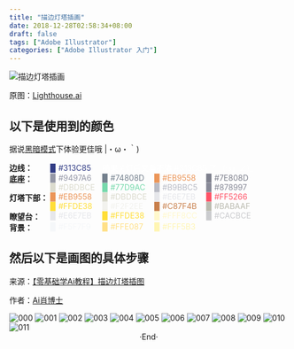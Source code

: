 ```yaml
---
title: "描边灯塔插画"
date: 2018-12-28T02:58:34+08:00
draft: false
tags: ["Adobe Illustrator"]
categories: ["Adobe Illustrator 入门"]
---
```

<!-- 
<img alt="" src="https://mogeko.github.io/blog-images/r/041/" >
<span class="spoiler" ></span>
&emsp;&emsp;
 -->

![描边灯塔插画](https://mogeko.github.io/blog-images/r/041/Lighthouse.svg)

原图：[Lighthouse.ai](https://mogeko.github.io/blog-images/r/041/Lighthouse.ai)

## 以下是使用到的颜色

据说<a href="javascript:void(0);" class="theme-switch">黑暗模式</a>下体验更佳哦  |・ω・｀)

<div style="display:flex;">
	<b style="width:74px;display:inline-block">边线：</b>
    <div style="-webkit-flex:1;flex:1;">
		<span style="width:90px;display:inline-block;color:#313C85;">▉ #313C85</span>
       	<span style="display:inline-block;color:#ffffff">结果关灯后又看不清 #313C85 了</span>
        <span style="display:inline-block;color:#ffffff">_(:з」∠)_</span>
    </div>
</div>
<div style="display:flex;">
	<b style="width:74px;display:inline-block">底座：</b>
	<div style="-webkit-flex:1;flex:1;">
		<span style="width:90px;display:inline-block;color:#9497A6;">▉ #9497A6</span>
		<span style="width:90px;display:inline-block;color:#74808D;">▉ #74808D</span>
		<span style="width:90px;display:inline-block;color:#EB9558;">▉ #EB9558</span>
		<span style="width:90px;display:inline-block;color:#7E808D;">▉ #7E808D</span>
		<span style="width:90px;display:inline-block;color:#DBDBCE;">▉ #DBDBCE</span>
		<span style="width:90px;display:inline-block;color:#77D9AC;">▉ #77D9AC</span>
		<span style="width:90px;display:inline-block;color:#B9BBC5;">▉ #B9BBC5</span>
		<span style="width:90px;display:inline-block;color:#878997;">▉ #878997</span>
	</div>
</div>
<div style="display:flex;">
	<b style="width:74px;display:inline-block">灯塔下部：</b>
	<div style="-webkit-flex:1;flex:1;">
		<span style="width:90px;display:inline-block;color:#EB9558">▉ #EB9558</span>
		<span style="width:90px;display:inline-block;color:#DBDBCE">▉ #DBDBCE</span>
		<span style="width:90px;display:inline-block;color:#E6E7EB">▉ #E6E7EB</span>
		<span style="width:90px;display:inline-block;color:#FF5266">▉ #FF5266</span>
		<span style="width:90px;display:inline-block;color:#FFDE38">▉ #FFDE38</span>
		<span style="width:90px;display:inline-block;color:#F2F2EE">▉ #F2F2EE</span>
		<span style="width:90px;display:inline-block;color:#C87F4B">▉ #C87F4B</span>
		<span style="width:90px;display:inline-block;color:#BABAAF">▉ #BABAAF</span>
	</div>
</div>
<div style="display:flex;">
	<b style="width:74px;display:inline-block">瞭望台：</b>
	<div style="-webkit-flex:1;flex:1;">
		<span style="width:90px;display:inline-block;color:#E6E7EB">▉ #E6E7EB</span>
		<span style="width:90px;display:inline-block;color:#FFDE38">▉ #FFDE38</span>
		<span style="width:90px;display:inline-block;color:#FFF8CC">▉ #FFF8CC</span>
		<span style="width:90px;display:inline-block;color:#CACBCE">▉ #CACBCE</span>
	</div>
</div>
<div style="display:flex;">
	<b style="width:74px;display:inline-block">背景：</b>
	<div style="-webkit-flex:1;flex:1;">
		<span style="width:90px;display:inline-block;color:#F5F7F9">▉ #F5F7F9</span>
		<span style="width:90px;display:inline-block;color:#FFE087">▉ #FFE087</span>
		<span style="width:90px;display:inline-block;color:#FFF5B3">▉ #FFF5B3</span>
	</div>
</div>





## 然后以下是画图的具体步骤

来源：[【零基础学Ai教程】描边灯塔插图](https://www.zcool.com.cn/article/ZODQwOTYw.html)

作者：[Ai肖博士](https://www.zcool.com.cn/u/14824754)

<img alt="000" src="https://mogeko.github.io/blog-images/r/041/000.jpg" >

<img alt="001" src="https://mogeko.github.io/blog-images/r/041/001.jpg" >

<img alt="002" src="https://mogeko.github.io/blog-images/r/041/002.jpg" >

<img alt="003" src="https://mogeko.github.io/blog-images/r/041/003.jpg" >

<img alt="004" src="https://mogeko.github.io/blog-images/r/041/004.jpg" >

<img alt="005" src="https://mogeko.github.io/blog-images/r/041/005.jpg" >

<img alt="006" src="https://mogeko.github.io/blog-images/r/041/006.jpg" >

<img alt="007" src="https://mogeko.github.io/blog-images/r/041/007.jpg" >

<img alt="008" src="https://mogeko.github.io/blog-images/r/041/008.jpg" >

<img alt="009" src="https://mogeko.github.io/blog-images/r/041/009.jpg" >

<img alt="010" src="https://mogeko.github.io/blog-images/r/041/010.jpg" >

<img alt="011" src="https://mogeko.github.io/blog-images/r/041/011.jpg" >





<br>

<center>  ·End·  </center>
